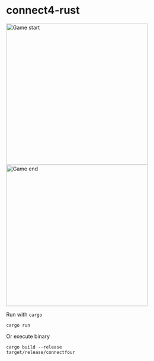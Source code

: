 # connect4-rust
<img width="382" alt="Game start" src="https://github.com/alasgarlikamal/connect4-rust/assets/98516464/2ad959ef-f6a9-4472-bcc4-76010f0de9e1">
<img width="382" alt="Game end" src="https://github.com/alasgarlikamal/connect4-rust/assets/98516464/6e2c0e58-c667-4395-a7b2-414af358210a">


Run with `cargo`

```
cargo run
```

Or execute binary

```
cargo build --release
target/release/connectfour
```
